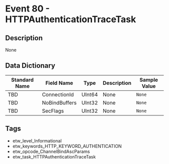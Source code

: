 # Event 80 - HTTPAuthenticationTraceTask

## Description
None

## Data Dictionary
|Standard Name|Field Name|Type|Description|Sample Value|
|---|---|---|---|---|
|TBD|ConnectionId|UInt64|None|`None`|
|TBD|NoBindBuffers|UInt32|None|`None`|
|TBD|SecFlags|UInt32|None|`None`|

## Tags
* etw_level_Informational
* etw_keywords_HTTP_KEYWORD_AUTHENTICATION
* etw_opcode_ChannelBindAscParams
* etw_task_HTTPAuthenticationTraceTask